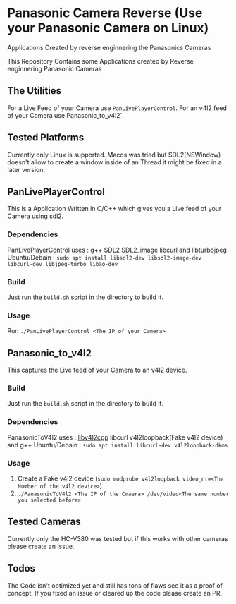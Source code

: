 # Panasonic Camera Reverse (Use your Panasonic Camera on Linux)
Applications Created by reverse enginnering the Panasonics Cameras

This Repository Contains some Applications created by Reverse enginnering Panasonic Cameras

## The Utilities
For a Live Feed of your Camera use `PanLivePlayerControl`.
For an v4l2 feed of your Camera use Panasonic_to_v4l2`.

## Tested Platforms
Currently only Linux is supported.
Macos was tried but SDL2(NSWindow) doesn't allow to create a window inside of an Thread it might be fixed in a later version.

## PanLivePlayerControl
This is a Application Written in C/C++ which gives you a Live feed of your Camera using sdl2.

### Dependencies
PanLivePlayerControl uses : g++ SDL2 SDL2_image libcurl and libturbojpeg
Ubuntu/Debain : `sudo apt install libsdl2-dev libsdl2-image-dev libcurl-dev libjpeg-turbo libao-dev`

### Build
Just run the `build.sh` script in the directory to build it.

### Usage
Run `./PanLivePlayerControl <The IP of your Camera>`

## Panasonic_to_v4l2
This captures the Live feed of your Camera to an v4l2 device.
### Build

Just run the `build.sh` script in the directory to build it.

### Dependencies
PanasonicToV4l2 uses : [libv4l2cpp](https://github.com/mpromonet/libv4l2cpp) libcurl v4l2loopback(Fake v4l2 device)  and g++
Ubuntu/Debain : `sudo apt install libcurl-dev v4l2loopback-dkms`

### Usage
1. Create a Fake v4l2 device (`sudo modprobe v4l2loopback video_nr=<The Number of the v4l2 device>`)
2. `./PanasonicToV4l2 <The IP of the Cmaera> /dev/video<The same number you selected before>`

## Tested Cameras
Currently only the HC-V380 was tested but if this works with other cameras please create an issue.

## Todos
The Code isn't optimized yet and still has tons of flaws see it as a proof of concept.
If you fixed an issue or cleared up the code please create an PR.
